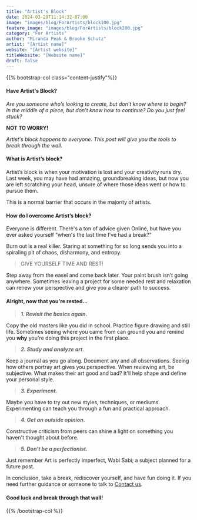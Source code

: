 ```yaml
---
title: "Artist's Block"
date: 2024-03-29T11:14:32-07:00
image: "images/blog/ForArtists/block100.jpg"
feature_image: "images/blog/ForArtists/block200.jpg"
category: "For Artists"
author: "Miranda Peak & Brooke Schutz"
artist: "[Artist name]"
website: "[Artist website]"
titleWebsite: "[Website name]"
draft: false
---
```

{{% bootstrap-col class="content-justify"%}}

#### Have Artist's Block?

*Are you someone who’s looking to create, but don’t know where to begin? In the middle of a piece, but don’t know how to continue? Do you just feel stuck?*

**NOT TO WORRY!**

*Artist's block happens to everyone. This post will give you the tools to break through the wall.*

#### What is Artist’s block?

Artist’s block is when your motivation is lost and your creativity runs dry. Last week, you may have had amazing, groundbreaking ideas, but now you are left scratching your head, unsure of where those ideas went or how to pursue them.

This is a normal barrier that occurs in the majority of artists.

#### How do I overcome Artist’s block?

Everyone is different. There's a ton of advice given Online, but have you ever asked yourself "when's the last time I've had a break?"

Burn out is a real killer. Staring at something for so long sends you into a spiraling pit of chaos, disharmony, and entropy.

>GIVE YOURSELF TIME AND REST!

Step away from the easel and come back later. Your paint brush isn’t going anywhere. Sometimes leaving a project for some needed rest and relaxation can renew your perspective and give you a clearer path to success.

#### Alright, now that you're rested...

>***1. Revisit the basics again.***

Copy the old masters like you did in school. Practice figure drawing and still life. Sometimes seeing where you came from can ground you and remind you **why** you're doing this project in the first place.

>***2. Study and analyze art.***

Keep a journal as you go along. Document any and all observations. Seeing how others portray art gives you perspective. When reviewing art, be subjective. What makes their art good and bad? It'll help shape and define your personal style.

>***3. Experiment.***

Maybe you have to try out new styles, techniques, or mediums. Experimenting can teach you through a fun and practical approach.

>***4. Get an outside opinion.***

Constructive criticism from peers can shine a light on something you haven't thought about before.

>***5. Don't be a perfectionist.***

Just remember Art is perfectly imperfect, Wabi Sabi; a subject planned for a future post.

In conclusion, take a break, rediscover yourself, and have fun doing it. If you need further guidance or someone to talk to [Contact us](https://arthub.studio/contact).

#### Good luck and break through that wall!

{{% /bootstrap-col %}}
